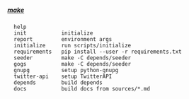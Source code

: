 ##### [make](https://www.gnu.org/software/make/)
 	  help
 	  init           initialize
 	  report         environment args
 	  initialize     run scripts/initialize
 	  requirements   pip install --user -r requirements.txt
 	  seeder         make -C depends/seeder
 	  gogs           make -C depends/seeder
 	  gnupg          setup python-gnupg
 	  twitter-api    setup TwitterAPI
 	  depends        build depends
 	  docs           build docs from sources/*.md

